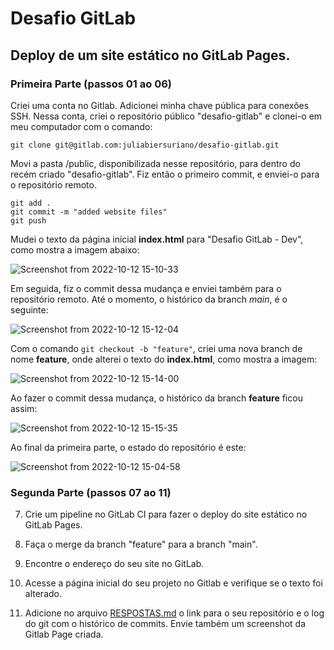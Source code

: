 # Desafio GitLab

## Deploy de um site estático no GitLab Pages.

### Primeira Parte (passos 01 ao 06)

Criei uma conta no Gitlab. Adicionei minha chave pública para conexões SSH. Nessa conta, criei o repositório público "desafio-gitlab" e clonei-o em meu computador com o comando:

```
git clone git@gitlab.com:juliabiersuriano/desafio-gitlab.git
```

Movi a pasta /public, disponibilizada nesse repositório, para dentro do recém criado "desafio-gitlab". Fiz então o primeiro commit, e enviei-o para o repositório remoto.

```
git add .
git commit -m "added website files"
git push
```

Mudei o texto da página inicial **index.html** para "Desafio GitLab - Dev", como mostra a imagem abaixo:

![Screenshot from 2022-10-12 15-10-33](https://user-images.githubusercontent.com/85142222/195427901-bfdfbb08-e328-493a-b8e2-9d630de4455b.png)

Em seguida, fiz o commit dessa mudança e enviei também para o repositório remoto. Até o momento, o histórico da branch *main*, é o seguinte:

![Screenshot from 2022-10-12 15-12-04](https://user-images.githubusercontent.com/85142222/195428159-1371c768-7abf-4c3c-b504-56cce418a4d3.png)

Com o comando `git checkout -b "feature"`, criei uma nova branch de nome **feature**, onde alterei o texto do **index.html**, como mostra a imagem:

![Screenshot from 2022-10-12 15-14-00](https://user-images.githubusercontent.com/85142222/195428662-fecb8309-f728-4f7b-9721-65390bfa5f02.png)

Ao fazer o commit dessa mudança, o histórico da branch **feature** ficou assim:

![Screenshot from 2022-10-12 15-15-35](https://user-images.githubusercontent.com/85142222/195428798-f1a21568-1e06-4047-9724-7057c53f2149.png)

Ao final da primeira parte, o estado do repositório é este:

![Screenshot from 2022-10-12 15-04-58](https://user-images.githubusercontent.com/85142222/195428913-5b6dd118-c381-49b2-b3f9-2246aeef9f45.png)

### Segunda Parte (passos 07 ao 11)

7. Crie um pipeline no GitLab CI para fazer o deploy do site estático no GitLab Pages.

8. Faça o merge da branch "feature" para a branch "main".

9. Encontre o endereço do seu site no GitLab.

10. Acesse a página inicial do seu projeto no Gitlab e verifique se o texto foi alterado.

11. Adicione no arquivo [RESPOSTAS.md](RESPOSTAS.md) o link para o seu repositório e o log do git com o histórico de commits. Envie também um screenshot da Gitlab Page criada.
